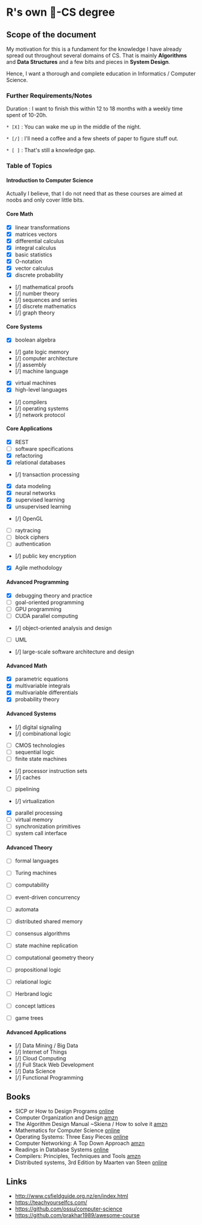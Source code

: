 # R's own :rocket:-CS degree

## Scope of the document

My motivation for this is a fundament for the knowledge I have already spread out throughout several domains of CS. That is mainly **Algorithms** and **Data Structures** and a few bits and pieces in **System Design**.

Hence, I want a thorough and complete education in Informatics / Computer Science.

### Further Requirements/Notes

Duration
  : I want to finish this within 12 to 18 months with a weekly time spent of 10-20h.

`* [X]`
  : You can wake me up in the middle of the night.

`* [/]`
  : I'll need a coffee and a few sheets of paper to figure stuff out.
  
`* [ ]`
  : That's still a knowledge gap.


### Table of Topics

#### Introduction to Computer Science

Actually I believe, that I do not need that as these courses are aimed at noobs and only cover little bits.

####  Core Math

* [X] linear transformations
* [X] matrices vectors
* [X] differential calculus
* [X] integral calculus
* [X] basic statistics
* [X] O-notation
* [X] vector calculus
* [X] discrete probability
* [/] mathematical proofs
* [/] number theory
* [/] sequences and series
* [/] discrete mathematics
* [/] graph theory

#### Core Systems

* [X] boolean algebra
* [/] gate logic memory
* [/] computer architecture
* [/] assembly
* [/] machine language
* [X] virtual machines
* [X] high-level languages
* [/] compilers
* [/] operating systems
* [/] network protocol

#### Core Applications

* [X] REST
* [ ] software specifications
* [X] refactoring
* [X] relational databases
* [/] transaction processing
* [X] data modeling
* [X] neural networks
* [X] supervised learning
* [X] unsupervised learning
* [/] OpenGL
* [ ] raytracing
* [ ] block ciphers
* [ ] authentication
* [/] public key encryption
* [X] Agile methodology

#### Advanced Programming

* [X] debugging theory and practice
* [ ] goal-oriented programming
* [ ] GPU programming
* [ ] CUDA parallel computing
* [/] object-oriented analysis and design
* [ ] UML
* [/] large-scale software architecture and design

#### Advanced Math

* [X] parametric equations
* [X] multivariable integrals
* [X] multivariable differentials
* [X] probability theory

#### Advanced Systems

* [/] digital signaling
* [/] combinational logic
* [ ] CMOS technologies
* [ ] sequential logic
* [ ] finite state machines
* [/] processor instruction sets
* [/] caches
* [ ] pipelining
* [/] virtualization
* [X] parallel processing
* [ ] virtual memory
* [ ] synchronization primitives
* [ ] system call interface

#### Advanced Theory

* [ ] formal languages
* [ ] Turing machines
* [ ] computability
* [ ] event-driven concurrency
* [ ] automata
* [ ] distributed shared memory
* [ ] consensus algorithms
* [ ] state machine replication
* [ ] computational geometry theory
* [ ] propositional logic
* [ ] relational logic
* [ ] Herbrand logic
* [ ] concept lattices
* [ ] game trees


#### Advanced Applications

* [/] Data Mining /  Big Data
* [/] Internet of Things
* [/] Cloud Computing
* [/] Full Stack Web Development
* [/] Data Science
* [/] Functional Programming

## Books

* SICP or How to Design Programs [online](https://htdp.org/)
* Computer Organization and Design [amzn](https://www.amazon.com/Computer-Organization-Design-Fifth-Architecture/dp/0124077269?pldnSite=1)
* The Algorithm Design Manual ~Skiena / How to solve it [amzn](https://www.amazon.com/How-Solve-Mathematical-Princeton-Science/dp/069116407X/?pldnSite=1)
* Mathematics for Computer Science [online](https://courses.csail.mit.edu/6.042/spring17/mcs.pdf)
* Operating Systems: Three Easy Pieces [online](http://pages.cs.wisc.edu/~remzi/OSTEP/)
* Computer Networking: A Top Down Approach [amzn](https://www.amazon.com/Computer-Networking-Top-Down-Approach-7th/dp/0133594149/?pldnSite=1)
* Readings in Database Systems [online](http://www.redbook.io/)
* Compilers: Principles, Techniques and Tools [amzn](https://www.amazon.com/Compilers-Principles-Techniques-Tools-2nd/dp/0321486811?pldnSite=1)
* Distributed systems, 3rd Edition by Maarten van Steen [online](https://www.distributed-systems.net/index.php/books/distributed-systems-3rd-edition-2017/)

## Links

* http://www.csfieldguide.org.nz/en/index.html
* https://teachyourselfcs.com/
* https://github.com/ossu/computer-science
* https://github.com/prakhar1989/awesome-course

